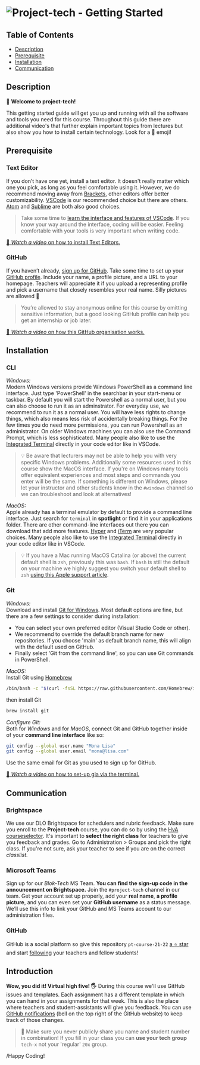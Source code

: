 # ![Project-tech - Getting Started][banner-guide]

## Table of Contents

*   [Description](#description)
*   [Prerequisite](#Prerequisite)
*   [Installation](#installation)
*   [Communication](#communication)

## Description

👋 **Welcome to project-tech!** 

This getting started guide will get you up and running with all the software and tools you need for this course. Throughout this guide there are additional video's that further explain important topics from lectures but also show you how to install certain technology. Look for a 🎦 emoji!

## Prerequisite

### Text Editor

If you don’t have one yet, install a text editor. It doesn't really matter which one you pick, as long as you feel comfortable using it. However, we do recommend moving away from [Brackets](http://brackets.io/), other editors offer better customizability. [VSCode](https://code.visualstudio.com/) is our recommended choice but there are others.  [Atom](https://atom.io) and [Sublime](https://www.sublimetext.com) are both also good choices. 

> Take some time to [learn the interface and features of VSCode][learnvs]. If you know your way around the interface, coding will be easier. Feeling comfortable with your tools is very important when writing code.

[🎦 _Watch a video_ on how to install Text Editors.][videotext]

### GitHub

If you haven’t already, [sign up for
GitHub](https://help.github.com/articles/signing-up-for-a-new-github-account/). Take some time to set up your [GitHub profile](https://github.com/settings/profile).
Include your name, a profile picture, and a URL to your homepage. Teachers will appreciate it if you upload a representing profile and pick a username that closely resembles your real name. Silly pictures are allowed 🤪

> You’re allowed to stay anonymous online for this course by omitting sensitive information, but a good looking GitHub profile can help you get an internship or job later. 

[🎦 _Watch a video_ on how this GitHub organisation works.][videoorg]

## Installation

### CLI

*Windows:*  
Modern Windows versions provide Windows PowerShell as a command line interface. Just type 'PowerShell' in the searchbar in your start-menu or taskbar. By default you will start the Powershell as a normal user, but you can also choose to run it as an adminstrator. For everyday use, we recommend to run it as a normal user. You will have less rights to change things, which also means less risk of accidentally breaking things. For the few times you do need more permissions, you can run Powershell as an administrator. On older Windows machines you can also use the Command Prompt, which is less sophisticated. Many people also like to use the [Integrated Terminal](https://code.visualstudio.com/docs/editor/integrated-terminal) directly in your code editor like in VSCode.

> 💡 Be aware that lecturers may not be able to help you with very specific Windows problems. Additionally some resources used in this course show the MacOS interface. If you're on Windows many tools offer equivalent experiences and most steps and commands you enter will be the same. If something is different on Windows, please let your instructor and other students know in the `#windows` channel so we can troubleshoot and look at alternatives!

*MacOS:*  
Apple already has a terminal emulator by default to provide a command line interface. Just search for `terminal` in **spotlight** or find it in your applications folder. There are other command-line interfaces out there you can download that add more features. [Hyper](https://hyper.is/) and [iTerm](https://iterm2.com/) are very popular choices. Many people also like to use the [Integrated Terminal](https://code.visualstudio.com/docs/editor/integrated-terminal) directly in your code editor like in VSCode.

> 💡 If you have a Mac running MacOS Catalina (or above) the current default shell is `zsh`, previously this was `bash`. If `bash` is still the default on your machine we highly suggest you switch your default shell to `zsh` [using this Apple support article](https://support.apple.com/en-us/HT208050).

### Git

*Windows:*  
Download and install [Git for Windows](https://gitforwindows.org/). Most default options are fine, but there are a few settings to consider during installation:
* You can select your own preferred editor (Visual Studio Code or other).
* We recommend to override the default branch name for new repositories. If you choose 'main' as default branch name, this will align with the default used on GitHub.
* Finally select 'Git from the command line', so you can use Git commands in PowerShell.

*MacOS:*  
Install Git using [Homebrew](https://brew.sh/)

```sh
/bin/bash -c "$(curl -fsSL https://raw.githubusercontent.com/Homebrew/install/HEAD/install.sh)"
```

then install Git

```sh
brew install git
```

*Configure Git:*  
Both for *Windows* and for *MacOS*, connect Git and GitHub together inside of your **command line interface** like so:

```sh
git config --global user.name "Mona Lisa"
git config --global user.email "mona@lisa.com"
```

Use the same email for Git as you used to sign up for GitHub.

[🎦 _Watch a video_ on how to set-up gia via the terminal.][videogit]


## Communication

### Brightspace

We use our DLO Brightspace for schedulers and rubric feedback. Make sure you enroll to the **Project-tech** course, you can do so by using the [HvA courseselector][course]. It's important to **select the right class** for teachers to give you feedback and grades. Go to Administration > Groups and pick the right class. If you're not sure, ask your teacher to see if you are on the correct _classlist_.

### Microsoft Teams

Sign up for our _Blok-Tech_ MS Team. **You can find the sign-up code in the announcement on Brightspace.** Join the `#project-tech` channel in our team. Get your account set up properly, add your  **real name**, **a profile picture**, and you can even set your **GitHub username** as a status message. We’ll use this info to link your GitHub and MS Teams account to our administration files.

### GitHub

GitHub is a social platform so give this repository `pt-course-21-22` [a ⭐ star][star] and start [following][follow] your teachers and fellow students!


## Introduction

**Wow, you did it! Virtual high five! 🖐** During this course we'll use GitHub issues and templates. Each assignment has a different template in which you can hand in your assignments for that week. This is also the place where teachers and student-assistants will give you feedback. You can use [GitHub notifications][notifications] (bell on the top right of the GitHub website) to keep track of those changes.

> 🚨 Make sure you never publicly share you name and student number in combination! If you fill in your class you can **use your tech group** `tech-x` not your 'regular' `20x` group.

/Happy Coding!

[banner-guide]: https://cmda-bt.github.io/pt-course-21-22/assets/banner-guide.svg
[examples]: examples
[stackoverflow]: https://stackoverflow.com
[duckduckgo]: https://duckduckgo.com
[synopsis]: #synopsis
[terminal]: https://github.com/microsoft/terminal

[notifications]: https://help.github.com/en/github/managing-subscriptions-and-notifications-on-github/configuring-notifications
[course]: https://courseselector.mijnhva.nl/nl#/CourseSelector/78076118-8f51-e911-a82e-000d3a29a761/2019-2020
[star]: https://docs.github.com/en/free-pro-team@latest/github/getting-started-with-github/saving-repositories-with-stars
[follow]: https://docs.github.com/en/free-pro-team@latest/github/getting-started-with-github/following-people
[videoask]: https://www.youtube.com/watch?v=0CARthL2RPo
[videotext]: https://www.youtube.com/watch?v=a2A_AGAnNjQ
[videoorg]: https://www.youtube.com/watch?v=8w69jLPpPXM
[videogit]: https://www.youtube.com/watch?v=Qq39mizx5kE
[issues]: https://github.com/cmda-bt/pt-course-21-22/issues/new/choose
[learnvs]: https://code.visualstudio.com/learntocode
